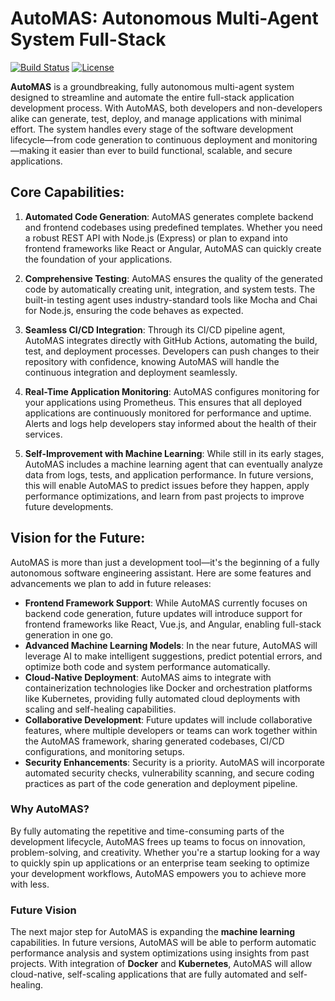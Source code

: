 
# AutoMAS: Autonomous Multi-Agent System Full-Stack

[![Build Status](https://img.shields.io/badge/build-passing-brightgreen)](https://github.com/SirCrypto1983/AutoMAS)
[![License](https://img.shields.io/badge/license-MIT-blue.svg)](LICENSE)

**AutoMAS** is a groundbreaking, fully autonomous multi-agent system designed to streamline and automate the entire full-stack application development process. With AutoMAS, both developers and non-developers alike can generate, test, deploy, and manage applications with minimal effort. The system handles every stage of the software development lifecycle—from code generation to continuous deployment and monitoring—making it easier than ever to build functional, scalable, and secure applications.

## Core Capabilities:
1. **Automated Code Generation**: 
   AutoMAS generates complete backend and frontend codebases using predefined templates. Whether you need a robust REST API with Node.js (Express) or plan to expand into frontend frameworks like React or Angular, AutoMAS can quickly create the foundation of your applications.
   
2. **Comprehensive Testing**:
   AutoMAS ensures the quality of the generated code by automatically creating unit, integration, and system tests. The built-in testing agent uses industry-standard tools like Mocha and Chai for Node.js, ensuring the code behaves as expected.
   
3. **Seamless CI/CD Integration**:
   Through its CI/CD pipeline agent, AutoMAS integrates directly with GitHub Actions, automating the build, test, and deployment processes. Developers can push changes to their repository with confidence, knowing AutoMAS will handle the continuous integration and deployment seamlessly.
   
4. **Real-Time Application Monitoring**:
   AutoMAS configures monitoring for your applications using Prometheus. This ensures that all deployed applications are continuously monitored for performance and uptime. Alerts and logs help developers stay informed about the health of their services.
   
5. **Self-Improvement with Machine Learning**:
   While still in its early stages, AutoMAS includes a machine learning agent that can eventually analyze data from logs, tests, and application performance. In future versions, this will enable AutoMAS to predict issues before they happen, apply performance optimizations, and learn from past projects to improve future developments.

## Vision for the Future:
AutoMAS is more than just a development tool—it's the beginning of a fully autonomous software engineering assistant. Here are some features and advancements we plan to add in future releases:

- **Frontend Framework Support**: While AutoMAS currently focuses on backend code generation, future updates will introduce support for frontend frameworks like React, Vue.js, and Angular, enabling full-stack generation in one go.
- **Advanced Machine Learning Models**: In the near future, AutoMAS will leverage AI to make intelligent suggestions, predict potential errors, and optimize both code and system performance automatically.
- **Cloud-Native Deployment**: AutoMAS aims to integrate with containerization technologies like Docker and orchestration platforms like Kubernetes, providing fully automated cloud deployments with scaling and self-healing capabilities.
- **Collaborative Development**: Future updates will include collaborative features, where multiple developers or teams can work together within the AutoMAS framework, sharing generated codebases, CI/CD configurations, and monitoring setups.
- **Security Enhancements**: Security is a priority. AutoMAS will incorporate automated security checks, vulnerability scanning, and secure coding practices as part of the code generation and deployment pipeline.

### Why AutoMAS?
By fully automating the repetitive and time-consuming parts of the development lifecycle, AutoMAS frees up teams to focus on innovation, problem-solving, and creativity. Whether you're a startup looking for a way to quickly spin up applications or an enterprise team seeking to optimize your development workflows, AutoMAS empowers you to achieve more with less.

### Future Vision
The next major step for AutoMAS is expanding the **machine learning** capabilities. In future versions, AutoMAS will be able to perform automatic performance analysis and system optimizations using insights from past projects. With integration of **Docker** and **Kubernetes**, AutoMAS will allow cloud-native, self-scaling applications that are fully automated and self-healing.

